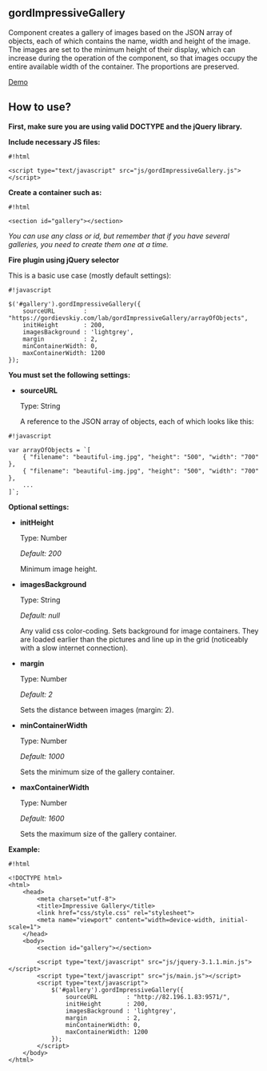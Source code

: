## gordImpressiveGallery ##

Сomponent creates a gallery of images based on the JSON array of objects, each of which contains the name, width and height of the image.
The images are set to the minimum height of their display, which can increase during the operation of the component, so that images occupy the entire available width of the container. The proportions are preserved.

[Demo](https://gordievskiy.com/lab/gordImpressiveGallery)

## How to use? ##

**First, make sure you are using valid DOCTYPE and the jQuery library.**

**Include necessary JS files:**
    
```
#!html

<script type="text/javascript" src="js/gordImpressiveGallery.js"></script>
```

**Create a container such as:**
    
```
#!html

<section id="gallery"></section>
```

*You can use any class or id, but remember that if you have several galleries, you need to create them one at a time.*

**Fire plugin using jQuery selector**

This is a basic use case (mostly default settings):
    
```
#!javascript

$('#gallery').gordImpressiveGallery({
    sourceURL        : "https://gordievskiy.com/lab/gordImpressiveGallery/arrayOfObjects",
    initHeight       : 200,
    imagesBackground : 'lightgrey',
    margin           : 2,
    minContainerWidth: 0,
    maxContainerWidth: 1200
});
```

**You must set the following settings:**

* **sourceURL**

    Type: String

    A reference to the JSON array of objects, each of which looks like this:

```
#!javascript

var arrayOfObjects = `[
    { "filename": "beautiful-img.jpg", "height": "500", "width": "700" },
    { "filename": "beautiful-img.jpg", "height": "500", "width": "700" },
    ...
]`;
```

**Optional settings:**

* **initHeight**

    Type: Number

    *Default: 200*

    Minimum image height.

* **imagesBackground**

    Type: String

    *Default: null*

    Any valid css color-coding. Sets background for image containers. They are loaded earlier than the pictures and line up in the grid (noticeably with a slow internet connection).

* **margin**

    Type: Number

    *Default: 2*

    Sets the distance between images (margin: 2).

* **minContainerWidth**

    Type: Number

    *Default: 1000*

    Sets the minimum size of the gallery container.

* **maxContainerWidth**

    Type: Number

    *Default: 1600*

    Sets the maximum size of the gallery container.

**Example:**
```
#!html

<!DOCTYPE html>
<html>
    <head>
        <meta charset="utf-8">
        <title>Impressive Gallery</title>
        <link href="css/style.css" rel="stylesheet">
        <meta name="viewport" content="width=device-width, initial-scale=1">
    </head>
    <body>
        <section id="gallery"></section>

        <script type="text/javascript" src="js/jquery-3.1.1.min.js"></script>
        <script type="text/javascript" src="js/main.js"></script>
        <script type="text/javascript">
            $('#gallery').gordImpressiveGallery({
                sourceURL        : "http://82.196.1.83:9571/",
                initHeight       : 200,
                imagesBackground : 'lightgrey',
                margin           : 2,
                minContainerWidth: 0,
                maxContainerWidth: 1200
            });
        </script>
    </body>
</html>

```